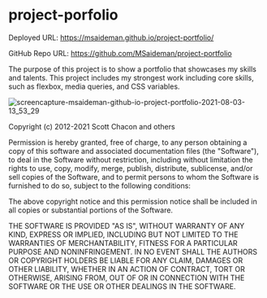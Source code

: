 # project-porfolio

Deployed URL: https://msaideman.github.io/project-portfolio/

GitHub Repo URL: https://github.com/MSaideman/project-portfolio

The purpose of this project is to show a portfolio that showcases my skills and talents. This project includes my strongest work including core skills, such as flexbox, media queries, and CSS variables.

![screencapture-msaideman-github-io-project-portfolio-2021-08-03-13_53_29](https://user-images.githubusercontent.com/82477037/128063107-85139e8b-76af-42f4-b167-5c3cdc281e16.png)

Copyright (c) 2012-2021 Scott Chacon and others

Permission is hereby granted, free of charge, to any person obtaining
a copy of this software and associated documentation files (the
"Software"), to deal in the Software without restriction, including
without limitation the rights to use, copy, modify, merge, publish,
distribute, sublicense, and/or sell copies of the Software, and to
permit persons to whom the Software is furnished to do so, subject to
the following conditions:

The above copyright notice and this permission notice shall be
included in all copies or substantial portions of the Software.

THE SOFTWARE IS PROVIDED "AS IS", WITHOUT WARRANTY OF ANY KIND,
EXPRESS OR IMPLIED, INCLUDING BUT NOT LIMITED TO THE WARRANTIES OF
MERCHANTABILITY, FITNESS FOR A PARTICULAR PURPOSE AND
NONINFRINGEMENT. IN NO EVENT SHALL THE AUTHORS OR COPYRIGHT HOLDERS BE
LIABLE FOR ANY CLAIM, DAMAGES OR OTHER LIABILITY, WHETHER IN AN ACTION
OF CONTRACT, TORT OR OTHERWISE, ARISING FROM, OUT OF OR IN CONNECTION
WITH THE SOFTWARE OR THE USE OR OTHER DEALINGS IN THE SOFTWARE.
